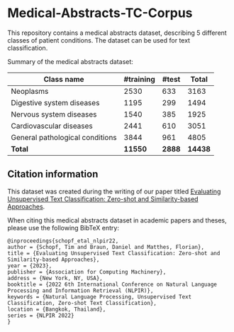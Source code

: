 # Medical-Abstracts-TC-Corpus
This repository contains a medical abstracts dataset, describing 5 different classes of patient conditions. The dataset can be used for text classification. 

Summary of the medical abstracts dataset:


| **Class name**                  | **#training** | **#test** | **Total** |
|---------------------------------|---------------|-----------|-----------|
| Neoplasms                       | 2530          | 633       | 3163      |
| Digestive system diseases       | 1195          | 299       | 1494      |
| Nervous system diseases         | 1540          | 385       | 1925      |
| Cardiovascular diseases         | 2441          | 610       | 3051      |
| General pathological conditions | 3844          | 961       | 4805      |
| **Total**                       | **11550**     | **2888**  | **14438** |

## Citation information

This dataset was created during the writing of our paper titled [Evaluating Unsupervised Text Classification: Zero-shot and Similarity-based Approaches](https://arxiv.org/abs/2211.16285).

When citing this medical abstracts dataset in academic papers and theses, please use the following BibTeX entry:
``` 
@inproceedings{schopf_etal_nlpir22,
author = {Schopf, Tim and Braun, Daniel and Matthes, Florian},
title = {Evaluating Unsupervised Text Classification: Zero-shot and Similarity-based Approaches},
year = {2023},
publisher = {Association for Computing Machinery},
address = {New York, NY, USA},
booktitle = {2022 6th International Conference on Natural Language Processing and Information Retrieval (NLPIR)},
keywords = {Natural Language Processing, Unsupervised Text Classification, Zero-shot Text Classification},
location = {Bangkok, Thailand},
series = {NLPIR 2022}
}
``` 
